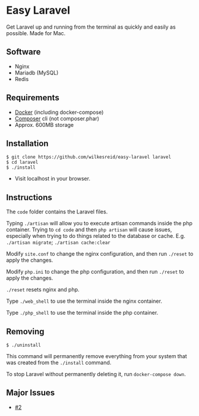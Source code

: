 Easy Laravel
==========

Get Laravel up and running from the terminal as quickly and easily as possible. Made for Mac.

## Software
- Nginx
- Mariadb (MySQL)
- Redis

## Requirements
- [Docker](https://docs.docker.com/engine/installation/) (including docker-compose)
- [Composer](https://getcomposer.org/download/) cli (not composer.phar)
- Approx. 600MB storage

## Installation
    $ git clone https://github.com/wilkesreid/easy-laravel laravel
    $ cd laravel
    $ ./install
- Visit localhost in your browser.

## Instructions

The `code` folder contains the Laravel files.

Typing `./artisan` will allow you to execute artisan commands inside the php container. Trying to `cd code` and then `php artisan` will cause issues, especially when trying to do things related to the database or cache. E.g. `./artisan migrate`; `./artisan cache:clear`

Modify `site.conf` to change the nginx configuration, and then run `./reset` to apply the changes.

Modify `php.ini` to change the php configuration, and then run `./reset` to apply the changes.

`./reset` resets nginx and php.

Type `./web_shell` to use the terminal inside the nginx container.

Type `./php_shell` to use the terminal inside the php container.

## Removing

    $ ./uninstall
    
This command will permanently remove everything from your system that was created from the `./install` command.

To stop Laravel without permanently deleting it, run `docker-compose down`.

## Major Issues

- [#2](https://github.com/wilkesreid/easy-laravel/issues/2)